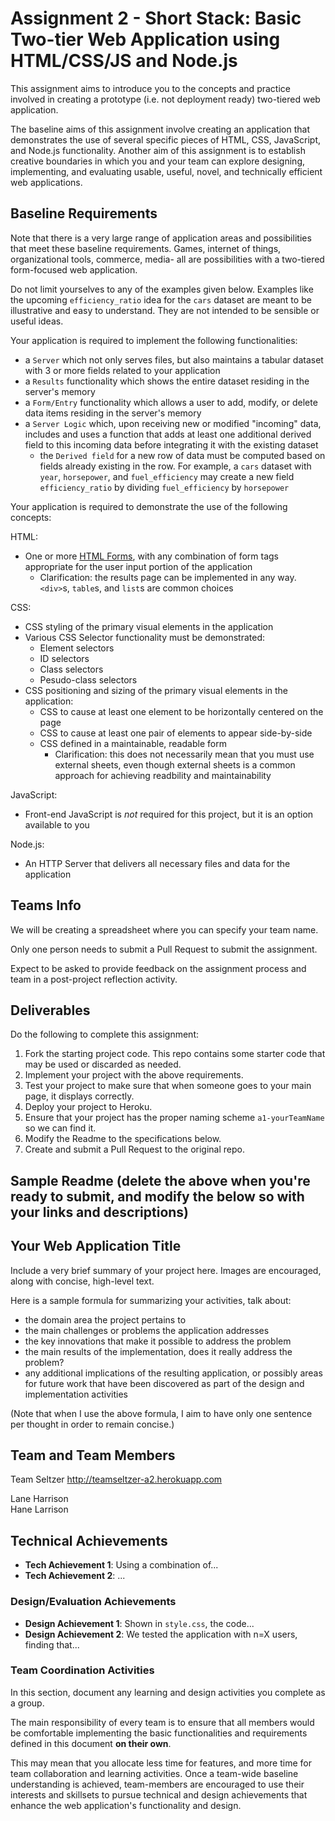 Assignment 2 - Short Stack: Basic Two-tier Web Application using HTML/CSS/JS and Node.js  
===

This assignment aims to introduce you to the concepts and practice involved in creating a prototype (i.e. not deployment ready) two-tiered web application.

The baseline aims of this assignment involve creating an application that demonstrates the use of several specific pieces of HTML, CSS, JavaScript, and Node.js functionality.
Another aim of this assignment is to establish creative boundaries in which you and your team can explore designing, implementing, and evaluating usable, useful, novel, and technically efficient web applications.

Baseline Requirements
---

Note that there is a very large range of application areas and possibilities that meet these baseline requirements.
Games, internet of things, organizational tools, commerce, media- all are possibilities with a two-tiered form-focused web application.

Do not limit yourselves to any of the examples given below. 
Examples like the upcoming `efficiency_ratio` idea for the `cars` dataset are meant to be illustrative and easy to understand.
They are not intended to be sensible or useful ideas.

Your application is required to implement the following functionalities:

- a `Server` which not only serves files, but also maintains a tabular dataset with 3 or more fields related to your application
- a `Results` functionality which shows the entire dataset residing in the server's memory
- a `Form/Entry` functionality which allows a user to add, modify, or delete data items residing in the server's memory
- a `Server Logic` which, upon receiving new or modified "incoming" data, includes and uses a function that adds at least one additional derived field to this incoming data before integrating it with the existing dataset
    - the `Derived field` for a new row of data must be computed based on fields already existing in the row. For example, a `cars` dataset with `year`, `horsepower`, and `fuel_efficiency` may create a new field `efficiency_ratio` by dividing `fuel_efficiency` by `horsepower`

Your application is required to demonstrate the use of the following concepts:

HTML:
- One or more [HTML Forms](https://developer.mozilla.org/en-US/docs/Learn/HTML/Forms), with any combination of form tags appropriate for the user input portion of the application
    - Clarification: the results page can be implemented in any way. `<div>`s, `table`s, and `list`s are common choices

CSS:
- CSS styling of the primary visual elements in the application
- Various CSS Selector functionality must be demonstrated:
    - Element selectors
    - ID selectors
    - Class selectors
    - Pesudo-class selectors
- CSS positioning and sizing of the primary visual elements in the application:
    - CSS to cause at least one element to be horizontally centered on the page
    - CSS to cause at least one pair of elements to appear side-by-side
    - CSS defined in a maintainable, readable form
        - Clarification: this does not necessarily mean that you must use external sheets, even though external sheets is a common approach for achieving readbility and maintainability

JavaScript:
- Front-end JavaScript is *not* required for this project, but it is an option available to you

Node.js:
- An HTTP Server that delivers all necessary files and data for the application

Teams Info
---

We will be creating a spreadsheet where you can specify your team name.

Only one person needs to submit a Pull Request to submit the assignment.

Expect to be asked to provide feedback on the assignment process and team in a post-project reflection activity.

Deliverables
---

Do the following to complete this assignment:

1. Fork the starting project code. This repo contains some starter code that may be used or discarded as needed.
2. Implement your project with the above requirements.
3. Test your project to make sure that when someone goes to your main page, it displays correctly.
4. Deploy your project to Heroku.
5. Ensure that your project has the proper naming scheme `a1-yourTeamName` so we can find it.
6. Modify the Readme to the specifications below.
7. Create and submit a Pull Request to the original repo.

Sample Readme (delete the above when you're ready to submit, and modify the below so with your links and descriptions)
---

## Your Web Application Title
Include a very brief summary of your project here.
Images are encouraged, along with concise, high-level text.

Here is a sample formula for summarizing your activities, talk about:
- the domain area the project pertains to
- the main challenges or problems the application addresses
- the key innovations that make it possible to address the problem
- the main results of the implementation, does it really address the problem?
- any additional implications of the resulting application, or possibly areas for future work that have been discovered as part of the design and implementation activities

(Note that when I use the above formula, I aim to have only one sentence per thought in order to remain concise.)

## Team and Team Members
Team Seltzer
http://teamseltzer-a2.herokuapp.com

Lane Harrison  
Hane Larrison

## Technical Achievements
- **Tech Achievement 1**: Using a combination of...
- **Tech Achievement 2**: ...

### Design/Evaluation Achievements
- **Design Achievement 1**: Shown in `style.css`, the code...
- **Design Achievement 2**: We tested the application with n=X users, finding that...

### Team Coordination Activities

In this section, document any learning and design activities you complete as a group.

The main responsibility of every team is to ensure that all members would be comfortable implementing the basic functionalities and requirements defined in this document **on their own**. 

This may mean that you allocate less time for features, and more time for team collaboration and learning activities.
Once a team-wide baseline understanding is achieved, team-members are encouraged to use their interests and skillsets to pursue technical and design achievements that enhance the web application's functionality and design.
